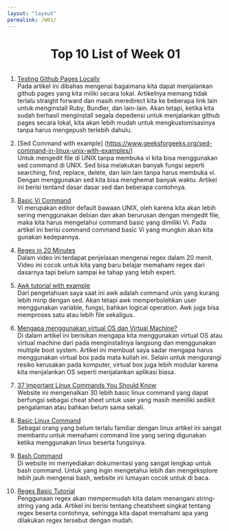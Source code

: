 ```yaml
---
layout: "layout"
permalink: /W01/
---
```


<h1 style = "text-align: center; margin-bottom:2rem"> Top 10 List of Week 01 </h1>

1. [Testing Github Pages Locally](https://docs.github.com/en/github/working-with-github-pages/testing-your-github-pages-site-locally-with-jekyll)<br>
Pada artikel ini dibahas mengenai bagaimana kita dapat menjalankan github pages yang kita miliki secara lokal. Artikelnya memang tidak terlalu straight forward dan masih meredirect kita ke beberapa link lain untuk menginstall Ruby, Bundler, dan lain-lain.
Akan tetapi, ketika kita sudah berhasil menginstall segala depedensi untuk menjalankan github pages secara lokal, kita akan lebih mudah untuk mengkustomisasinya tanpa harus mengepush terlebih dahulu.

2. [Sed Command with example] (https://www.geeksforgeeks.org/sed-command-in-linux-unix-with-examples/)<br>
Untuk mengedit file di UNIX tanpa membuka vi kita bisa menggunakan sed command di UNIX. Sed bisa melakukan banyak fungsi seperti searching, find, replace, delete, dan lain lain tanpa harus membuka vi. Dengan menggunakan sed kita bisa menghemat banyak waktu. Artikel ini berisi tentand dasar dasar sed dan beberapa contohnya.

3. [Basic Vi Command](https://www.cs.colostate.edu/helpdocs/vi.html)<br>
Vi merupakan editor default bawaan UNIX, oleh karena kita akan lebih sering menggunakan debian dan akan berurusan dengan mengedit file, maka kita harus mengetahui command basic yang dimiliki Vi. Pada artikel ini berisi command command basic Vi yang mungkin akan kita gunakan kedepannya.

4. [Regex in 20 Minutes](https://www.youtube.com/watch?v=rhzKDrUiJVk&ab_channel=WebDevSimplified)<br>
Dalam video ini terdapat penjelasan mengenai regex dalam 20 menit. Video ini cocok untuk kita yang baru belajar memahami regex dari dasarnya tapi belum sampai ke tahap yang lebih expert. 

5. [Awk tutorial with example](https://www.geeksforgeeks.org/awk-command-unixlinux-examples/)<br>
Dari pengetahuan saya saat ini awk adalah command unix yang kurang lebih mirip dengan sed. Akan tetapi awk memperbolehkan user menggunakan variable, fungsi, bahkan logical operation. Awk juga bisa memproses satu atau lebih file sekaligus. 

6. [Mengapa menggunakan virtual OS dan Virtual Machine?](https://www.makeuseof.com/tag/reasons-start-using-virtual-machine/)<br>
Di dalam artikel ini berisikan mengapa kita menggunakan virtual OS atau virtual machine dari pada menginstallnya langsung dan menggunakan multiple boot system. Artikel ini membuat saya sadar mengapa harus menggunakan virtual box pada mata kuliah ini. Selain untuk mengurangi resiko kerusakan pada komputer, virtual box juga lebih modular karena kita menjalankan OS seperti menjalankan aplikasi biasa.

7. [37 Important Linux Commands You Should Know](https://www.howtogeek.com/412055/37-important-linux-commands-you-should-know/)<br>
Website ini mengenalkan 30 lebih basic linux command yang dapat berfungsi sebagai cheat sheet untuk user yang masih memiliki sedikit pengalaman atau bahkan belum sama sekali.

8. [Basic Linux Command](https://linoxide.com/linux-command/essential-linux-basic-commands/)<br>
Sebagai orang yang belum terlalu familiar dengan linux artikel ini sangat membantu untuk memahami command line yang sering digunakan ketika menggunakan linux beserta fungsinya. 

9. [Bash Command](https://www.tutorialspoint.com/unix_commands/bash.htm)<br>
Di website ini menyediakan dokumentasi yang sangat lengkap untuk bash command. Untuk yang ingin mengetahui lebih dan mengeksplore lebih jauh mengenai bash, website ini lumayan cocok untuk di baca.

10. [Regex Basic Tutorial](https://medium.com/factory-mind/regex-tutorial-a-simple-cheatsheet-by-examples-649dc1c3f285)<br>
Penggunaan regex akan mempermudah kita dalam menangani string-string yang ada. Artikel ini berisi tentang cheatsheet singkat tentang regex beserta contohnya, sehingga kita dapat memahami apa yang dilakukan regex tersebut dengan mudah.

